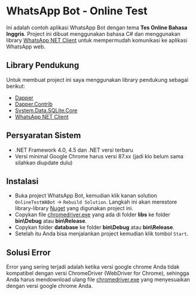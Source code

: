 # WhatsApp Bot - Online Test

Ini adalah contoh aplikasi WhatsApp Bot dengan tema **Tes Online Bahasa Inggris**. Project ini dibuat menggunakan bahasa C# dan menggunakan library [WhatsApp NET Client](http://wa-net.coding4ever.net/) untuk mempermudah komunikasi ke aplikasi WhatsApp web.

## Library Pendukung

Untuk membuat project ini saya menggunakan library pendukung sebagai berikut:

* [Dapper](https://www.nuget.org/packages/Dapper/)
* [Dapper.Contrib](https://www.nuget.org/packages/Dapper.Contrib/)
* [System.Data.SQLite.Core](https://www.nuget.org/packages/System.Data.SQLite.Core/)
* [WhatsApp NET Client](http://wa-net.coding4ever.net/)

## Persyaratan Sistem

* .NET Framework 4.0, 4.5 dan .NET versi terbaru
*  Versi minimal Google Chrome harus versi 87.xx (jadi klo belum sama silahkan diupdate dulu)

## Instalasi

* Buka project WhatsApp Bot, kemudian klik kanan solution `OnlineTestWABot` -> `Rebuild Solution`. Langkah ini akan merestore library-library [Nuget](https://www.nuget.org/) yang digunakan project ini.
* Copykan file [chromedriver.exe](https://github.com/k4m4r82/OnlineTestWABot/tree/master/libs) yang ada di folder **libs** ke folder **bin\Debug** atau **bin\Release**.
* Copykan folder **database** ke folder **bin\Debug** atau **bin\Release**.
* Setelah itu Anda bisa menjalankan project kemudian klik tombol `Start`.

## Solusi Error

Error yang sering terjadi adalah ketika versi google chrome Anda tidak kompatibel dengan versi ChromeDriver (WebDriver for Chrome), sehingga Anda harus mendownload ulang file [chromedriver.exe](https://chromedriver.chromium.org/downloads) yang menyesuaikan dengan versi google chrome Anda.